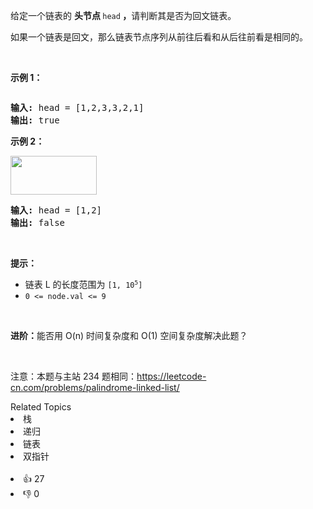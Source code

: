 <p>给定一个链表的 <strong>头节点&nbsp;</strong><code>head</code><strong>&nbsp;，</strong>请判断其是否为回文链表。</p>

<p>如果一个链表是回文，那么链表节点序列从前往后看和从后往前看是相同的。</p>

<p>&nbsp;</p>

<p><strong>示例 1：</strong></p>

<p><strong><img alt="" src="https://pic.leetcode-cn.com/1626421737-LjXceN-image.png" /></strong></p>

<pre>
<strong>输入:</strong> head = [1,2,3,3,2,1]
<strong>输出:</strong> true</pre>

<p><strong>示例 2：</strong></p>

<p><strong><img alt="" src="https://pic.leetcode-cn.com/1626422231-wgvnWh-image.png" style="width: 138px; height: 62px;" /></strong></p>

<pre>
<strong>输入:</strong> head = [1,2]
<strong>输出:</strong> false
</pre>

<p>&nbsp;</p>

<p><strong>提示：</strong></p>

<ul>
	<li>链表 L 的长度范围为 <code>[1, 10<sup><span style="font-size: 9.449999809265137px;">5</span></sup>]</code></li>
	<li><code>0&nbsp;&lt;= node.val &lt;= 9</code></li>
</ul>

<p>&nbsp;</p>

<p><strong>进阶：</strong>能否用&nbsp;O(n) 时间复杂度和 O(1) 空间复杂度解决此题？</p>

<p>&nbsp;</p>

<p><meta charset="UTF-8" />注意：本题与主站 234&nbsp;题相同：<a href="https://leetcode-cn.com/problems/palindrome-linked-list/">https://leetcode-cn.com/problems/palindrome-linked-list/</a></p>
<div><div>Related Topics</div><div><li>栈</li><li>递归</li><li>链表</li><li>双指针</li></div></div><br><div><li>👍 27</li><li>👎 0</li></div>